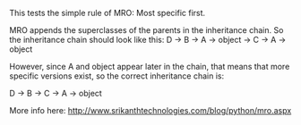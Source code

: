 This tests the simple rule of MRO: Most specific first.

MRO appends the superclasses of the parents in the inheritance chain. So the
inheritance chain should look like this:
D -> B -> A -> object -> C -> A -> object

However, since A and object appear later in the chain, that means that more
specific versions exist, so the correct inheritance chain is:

D -> B -> C -> A -> object

More info here: http://www.srikanthtechnologies.com/blog/python/mro.aspx
